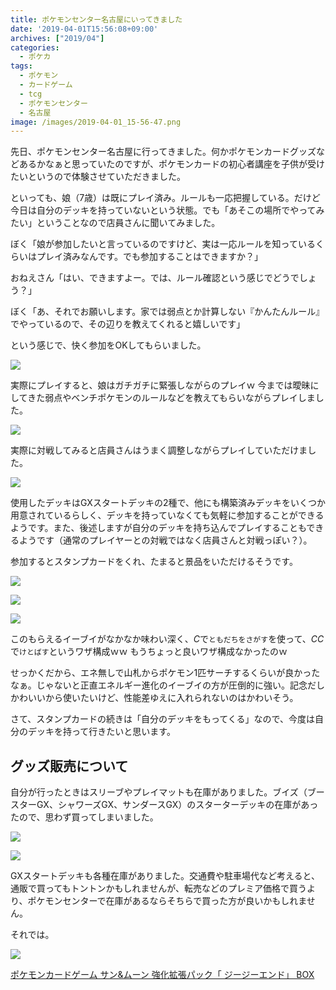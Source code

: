 ```yaml
---
title: ポケモンセンター名古屋にいってきました
date: '2019-04-01T15:56:08+09:00'
archives: ["2019/04"]
categories:
  - ポケカ
tags:
  - ポケモン
  - カードゲーム
  - tcg
  - ポケモンセンター
  - 名古屋
image: /images/2019-04-01_15-56-47.png
---
```

先日、ポケモンセンター名古屋に行ってきました。何かポケモンカードグッズなどあるかなぁと思っていたのですが、ポケモンカードの初心者講座を子供が受けたいというので体験させていただきました。

<!--more-->

といっても、娘（7歳）は既にプレイ済み。ルールも一応把握している。だけど今日は自分のデッキを持っていないという状態。でも「あそこの場所でやってみたい」ということなので店員さんに聞いてみました。

ぼく「娘が参加したいと言っているのですけど、実は一応ルールを知っているくらいはプレイ済みなんです。でも参加することはできますか？」

おねえさん「はい、できますよー。では、ルール確認という感じでどうでしょう？」

ぼく「あ、それでお願いします。家では弱点とか計算しない『かんたんルール』でやっているので、その辺りを教えてくれると嬉しいです」

という感じで、快く参加をOKしてもらいました。

![](/images/2019-04-01_15-58-30.png)

実際にプレイすると、娘はガチガチに緊張しながらのプレイｗ 今までは曖昧にしてきた弱点やベンチポケモンのルールなどを教えてもらいながらプレイしました。

![](/images/2019-04-01_15-59-40.png)

実際に対戦してみると店員さんはうまく調整しながらプレイしていただけました。

![](/images/2019-04-01_16-00-31.png)

使用したデッキはGXスタートデッキの2種で、他にも構築済みデッキをいくつか用意されているらしく、デッキを持っていなくても気軽に参加することができるようです。また、後述しますが自分のデッキを持ち込んでプレイすることもできるようです（通常のプレイヤーとの対戦ではなく店員さんと対戦っぽい？）。

参加するとスタンプカードをくれ、たまると景品をいただけるそうです。

![](/images/2019-04-02_17-16-29.png)

![](/images/2019-04-02_17-16-44.png)

![](/images/2019-04-02_17-17-04.png)

このもらえるイーブイがなかなか味わい深く、<i class="ptcg-e c">C</i>で`ともだちをさがす`を使って、<i class="ptcg-e c">C</i><i class="ptcg-e c">C</i>で`けとばす`というワザ構成ｗｗ もうちょっと良いワザ構成なかったのｗ

せっかくだから、エネ無しで山札からポケモン1匹サーチするくらいが良かったなぁ。じゃないと正直エネルギー進化のイーブイの方が圧倒的に強い。記念だしかわいいから使いたいけど、性能差ゆえに入れられないのはかわいそう。

さて、スタンプカードの続きは「自分のデッキをもってくる」なので、今度は自分のデッキを持って行きたいと思います。

## グッズ販売について

自分が行ったときはスリーブやプレイマットも在庫がありました。ブイズ（ブースターGX、シャワーズGX、サンダースGX）のスターターデッキの在庫があったので、思わず買ってしまいました。

![](/images/2019-04-02_17-29-20.png)

![](/images/2019-04-02_17-29-41.png)

GXスタートデッキも各種在庫がありました。交通費や駐車場代など考えると、通販で買ってもトントンかもしれませんが、転売などのプレミア価格で買うより、ポケモンセンターで在庫があるならそちらで買った方が良いかもしれません。

それでは。

<div class="amazfy">
<a href="https://www.amazon.co.jp/dp/B07KYWRWKY?tag=t4traw-22">
<img src="https://ws-fe.amazon-adsystem.com/widgets/q?_encoding=UTF8&ASIN=B07KYWRWKY&Format=_SL250_&ID=AsinImage&MarketPlace=JP&ServiceVersion=20070822&WS=1&tag=t4traw-22&language=ja_JP">
<p>ポケモンカードゲーム サン&ムーン 強化拡張パック「 ジージーエンド」 BOX</p>
</a>
</div>
